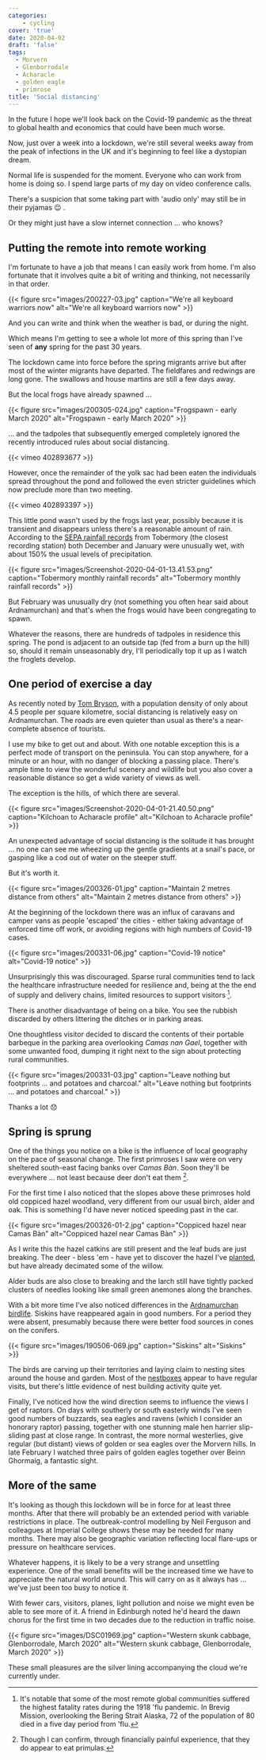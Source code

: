 ```yaml
---
categories: 
    - cycling
cover: 'true'
date: 2020-04-02
draft: 'false'
tags:
  - Morvern
  - Glenborrodale
  - Acharacle
  - golden eagle
  - primrose
title: 'Social distancing'
---
```


In the future I hope we'll look back on the Covid-19 pandemic as the threat to global health and economics that could have been much worse.

Now, just over a week into a lockdown, we're still several weeks away from the peak of infections in the UK and it's beginning to feel like a dystopian dream.

Normal life is suspended for the moment. Everyone who can work from home is doing so. I spend large parts of my day on video conference calls.

There's a suspicion that some taking part with 'audio only' may still be in their pyjamas :wink: .

Or they might just have a slow internet connection ... who knows?

## Putting the remote into remote working

I'm fortunate to have a job that means I can easily work from home. I'm also fortunate that it involves quite a bit of writing and thinking, not necessarily in that order.

{{< figure src="images/200227-03.jpg" caption="We're all keyboard warriors now" alt="We're all keyboard warriors now" >}}

And you can write and think when the weather is bad, or during the night.

Which means I'm getting to see a whole lot more of this spring than I've seen of **any** spring for the past 30 years.

The lockdown came into force before the spring migrants arrive but after most of the winter migrants have departed. The fieldfares and redwings are long gone. The swallows and house martins are still a few days away.

But the local frogs have already spawned ...

{{< figure src="images/200305-024.jpg" caption="Frogspawn - early March 2020" alt="Frogspawn - early March 2020" >}}

... and the tadpoles that subsequently emerged completely ignored the recently introduced rules about social distancing.

{{< vimeo 402893677 >}}

However, once the remainder of the yolk sac had been eaten the individuals spread throughout the pond and followed the even stricter guidelines which now preclude more than two meeting.

{{< vimeo 402893397 >}}

This little pond wasn't used by the frogs last year, possibly because it is transient and disappears unless there's a reasonable amount of rain. According to the [SEPA rainfall records](https://www2.sepa.org.uk/rainfall#115654) from Tobermory (the closest recording station) both December and January were unusually wet, with about 150% the usual levels of precipitation.

{{< figure src="images/Screenshot-2020-04-01-13.41.53.png" caption="Tobermory monthly rainfall records" alt="Tobermory monthly rainfall records" >}}

But February was unusually dry (not something you often hear said about Ardnamurchan) and that's when the frogs would have been congregating to spawn.

Whatever the reasons, there are hundreds of tadpoles in residence this spring. The pond is adjacent to an outside tap (fed from a burn up the hill) so, should it remain unseasonably dry, I'll periodically top it up as I watch the froglets develop.

## One period of exercise a day

As recently noted by [Tom Bryson](http://www.craigardcroft.com/2020/03/coronavirus-caravanners-not-welcome.html), with a population density of only about 4.5 people per square kilometre, social distancing is relatively easy on Ardnamurchan. The roads are even quieter than usual as there's a near-complete absence of tourists.

I use my bike to get out and about. With one notable exception this is a perfect mode of transport on the peninsula. You can stop anywhere, for a minute or an hour, with no danger of blocking a passing place. There's ample time to view the wonderful scenery and wildlife but you also cover a reasonable distance so get a wide variety of views as well.

The exception is the hills, of which there are several.

{{< figure src="images/Screenshot-2020-04-01-21.40.50.png" caption="Kilchoan to Acharacle profile" alt="Kilchoan to Acharacle profile" >}}

An unexpected advantage of social distancing is the solitude it has brought ... no one can see me wheezing up the gentle gradients at a snail's pace, or gasping like a cod out of water on the steeper stuff.

But it's worth it.

{{< figure src="images/200326-01.jpg" caption="Maintain 2 metres distance from others" alt="Maintain 2 metres distance from others" >}}

At the beginning of the lockdown there was an influx of caravans and camper vans as people 'escaped' the cities - either taking advantage of enforced time off work, or avoiding regions with high numbers of Covid-19 cases.

{{< figure src="images/200331-06.jpg" caption="Covid-19 notice" alt="Covid-19 notice" >}}

Unsurprisingly this was discouraged. Sparse rural communities tend to lack the healthcare infrastructure needed for resilience and, being at the the end of supply and delivery chains, limited resources to support visitors [^995].
[^995]: It's notable that some of the most remote global communities suffered the highest fatality rates during the 1918 'flu pandemic. In Brevig Mission, overlooking the Bering Strait Alaska, 72 of the population of 80 died in a five day period from 'flu.

There is another disadvantage of being on a bike. You see the rubbish discarded by others littering the ditches or in parking areas.

One thoughtless visitor decided to discard the contents of their portable barbeque in the parking area overlooking _Camas nan Gael_, together with some unwanted food, dumping it right next to the sign about protecting rural communities.

{{< figure src="images/200331-03.jpg" caption="Leave nothing but footprints ... and potatoes and charcoal." alt="Leave nothing but footprints ... and potatoes and charcoal." >}}

Thanks a lot :disappointed:

## Spring is sprung

One of the things you notice on a bike is the influence of local geography on the pace of seasonal change. The first primroses I saw were on very sheltered south-east facing banks over _Camas Bàn_. Soon they'll be everywhere ... not least because deer don't eat them [^780].
[^780]: Though I can confirm, through financially painful experience, that they do appear to eat primulas.

For the first time I also noticed that the slopes above these primroses hold old coppiced hazel woodland, very different from our usual birch, alder and oak. This is something I'd have never noticed speeding past in the car.

{{< figure src="images/200326-01-2.jpg" caption="Coppiced hazel near Camas Bàn" alt="Coppiced hazel near Camas Bàn" >}}

As I write this the hazel catkins are still present and the leaf buds are just breaking. The deer - bless 'em - have yet to discover the hazel I've [planted](/2019/12/trees-for-bees/), but have already decimated some of the willow.

Alder buds are also close to breaking and the larch still have tightly packed clusters of needles looking like small green anemones along the branches.

With a bit more time I've also noticed differences in the [Ardnamurchan birdlife](/2019/06/the-birds-of-ardnamurchan/). Siskins have reappeared again in good numbers. For a period they were absent, presumably because there were better food sources in cones on the conifers.

{{< figure src="images/190506-069.jpg" caption="Siskins" alt="Siskins" >}}

The birds are carving up their territories and laying claim to nesting sites around the house and garden. Most of the [nestboxes](/2019/03/nestboxes/) appear to have regular visits, but there's little evidence of nest building activity quite yet.

Finally, I've noticed how the wind direction seems to influence the views I get of raptors. On days with southerly or south easterly winds I've seen good numbers of buzzards, sea eagles and ravens (which I consider an honorary raptor) passing, together with one stunning male hen harrier slip-sliding past at close range. In contrast, the more normal westerlies, give regular (but distant) views of golden or sea eagles over the Morvern hills. In late February I watched three pairs of golden eagles together over Beinn Ghormaig, a fantastic sight.

## More of the same

It's looking as though this lockdown will be in force for at least three months. After that there will probably be an extended period with variable restrictions in place. The outbreak-control modelling by Neil Ferguson and colleagues at Imperial College shows these may be needed for many months. There may also be geographic variation reflecting local flare-ups or pressure on healthcare services.

Whatever happens, it is likely to be a very strange and unsettling experience. One of the small benefits will be the increased time we have to appreciate the natural world around. This will carry on as it always has ... we've just been too busy to notice it.

With fewer cars, visitors, planes, light pollution and noise we might even be able to see more of it. A friend in Edinburgh noted he'd heard the dawn chorus for the first time in two decades due to the reduction in traffic noise.

{{< figure src="images/DSC01969.jpg" caption="Western skunk cabbage, Glenborrodale, March 2020" alt="Western skunk cabbage, Glenborrodale, March 2020" >}}

These small pleasures are the silver lining accompanying the cloud we're currently under.
